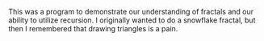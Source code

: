 This was a program to demonstrate our understanding of fractals and our ability to utilize recursion. 
I originally wanted to do a snowflake fractal, but then I remembered that drawing triangles is a pain.
